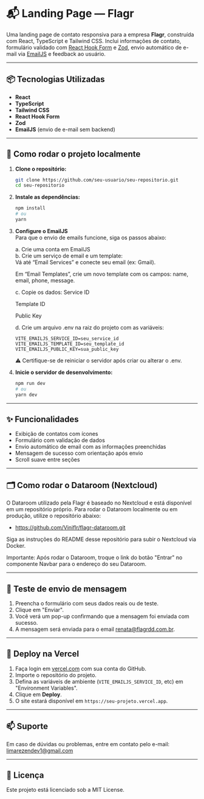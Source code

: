 # 📬 Landing Page — Flagr

Uma landing page de contato responsiva para a empresa **Flagr**, construída com React, TypeScript e Tailwind CSS. Inclui informações de contato, formulário validado com [React Hook Form](https://react-hook-form.com/) e [Zod](https://zod.dev/), envio automático de e-mail via [EmailJS](https://www.emailjs.com/) e feedback ao usuário.

---

## 📦 Tecnologias Utilizadas

- **React**
- **TypeScript**
- **Tailwind CSS**
- **React Hook Form**
- **Zod**
- **EmailJS** (envio de e-mail sem backend)

---

## 🚀 Como rodar o projeto localmente

1. **Clone o repositório:**

   ```sh
   git clone https://github.com/seu-usuario/seu-repositorio.git
   cd seu-repositorio
   ```

2. **Instale as dependências:**

   ```sh
   npm install
   # ou
   yarn
   ```

3. **Configure o EmailJS**  
   Para que o envio de emails funcione, siga os passos abaixo:

   a. Crie uma conta em EmailJS  
   b. Crie um serviço de email e um template:  
   Vá até “Email Services” e conecte seu email (ex: Gmail).

   Em “Email Templates”, crie um novo template com os campos: name, email, phone, message.

   c. Copie os dados:
   Service ID

   Template ID

   Public Key

   d. Crie um arquivo .env na raiz do projeto com as variáveis:

   ```env
   VITE_EMAILJS_SERVICE_ID=seu_service_id
   VITE_EMAILJS_TEMPLATE_ID=seu_template_id
   VITE_EMAILJS_PUBLIC_KEY=sua_public_key
   ```

   ⚠️ Certifique-se de reiniciar o servidor após criar ou alterar o .env.

4. **Inicie o servidor de desenvolvimento:**
   ```sh
   npm run dev
   # ou
   yarn dev
   ```

---

## ✨ Funcionalidades

- Exibição de contatos com ícones
- Formulário com validação de dados
- Envio automático de email com as informações preenchidas
- Mensagem de sucesso com orientação após envio
- Scroll suave entre seções

---

## 🗂️ Como rodar o Dataroom (Nextcloud)
O Dataroom utilizado pela Flagr é baseado no Nextcloud e está disponível em um repositório próprio.
Para rodar o Dataroom localmente ou em produção, utilize o repositório abaixo:

- https://github.com/Viniflr/flagr-dataroom.git 

Siga as instruções do README desse repositório para subir o Nextcloud via Docker.

Importante:
Após rodar o Dataroom, troque o link do botão "Entrar" no componente Navbar para o endereço do seu Dataroom.

---

## 🧪 Teste de envio de mensagem

1. Preencha o formulário com seus dados reais ou de teste.
2. Clique em "Enviar".
3. Você verá um pop-up confirmando que a mensagem foi enviada com sucesso.
4. A mensagem será enviada para o email renata@flagrdd.com.br.

---

## 🚀 Deploy na Vercel

1. Faça login em [vercel.com](https://vercel.com) com sua conta do GitHub.
2. Importe o repositório do projeto.
3. Defina as variáveis de ambiente (`VITE_EMAILJS_SERVICE_ID`, etc) em "Environment Variables".
4. Clique em **Deploy**.
5. O site estará disponível em `https://seu-projeto.vercel.app`.

---

## 📫 Suporte

Em caso de dúvidas ou problemas, entre em contato pelo e-mail: [limarezendev1@gmail.com](mailto:limarezendev1@gmail.com)

---

## 📄 Licença

Este projeto está licenciado sob a MIT License.